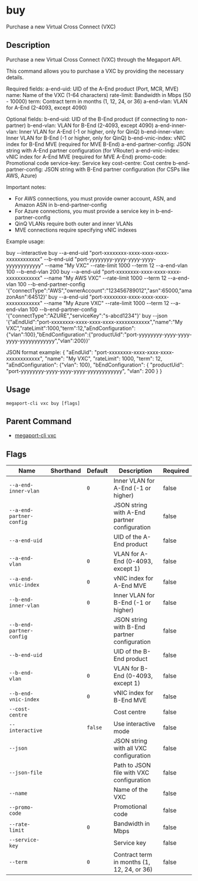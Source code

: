# buy

Purchase a new Virtual Cross Connect (VXC)

## Description

Purchase a new Virtual Cross Connect (VXC) through the Megaport API.

This command allows you to purchase a VXC by providing the necessary details.

Required fields:
a-end-uid: UID of the A-End product (Port, MCR, MVE)
name: Name of the VXC (1-64 characters)
rate-limit: Bandwidth in Mbps (50 - 10000)
term: Contract term in months (1, 12, 24, or 36)
a-end-vlan: VLAN for A-End (2-4093, except 4090)

Optional fields:
b-end-uid: UID of the B-End product (if connecting to non-partner)
b-end-vlan: VLAN for B-End (2-4093, except 4090)
a-end-inner-vlan: Inner VLAN for A-End (-1 or higher, only for QinQ)
b-end-inner-vlan: Inner VLAN for B-End (-1 or higher, only for QinQ)
b-end-vnic-index: vNIC index for B-End MVE (required for MVE B-End)
a-end-partner-config: JSON string with A-End partner configuration (for VRouter)
a-end-vnic-index: vNIC index for A-End MVE (required for MVE A-End)
promo-code: Promotional code
service-key: Service key
cost-centre: Cost centre
b-end-partner-config: JSON string with B-End partner configuration (for CSPs like AWS, Azure)

Important notes:
- For AWS connections, you must provide owner account, ASN, and Amazon ASN in b-end-partner-config
- For Azure connections, you must provide a service key in b-end-partner-config
- QinQ VLANs require both outer and inner VLANs
- MVE connections require specifying vNIC indexes

Example usage:

buy --interactive
buy --a-end-uid "port-xxxxxxxx-xxxx-xxxx-xxxx-xxxxxxxxxxxx" --b-end-uid "port-yyyyyyyy-yyyy-yyyy-yyyy-yyyyyyyyyyyy" --name "My VXC" --rate-limit 1000 --term 12 --a-end-vlan 100 --b-end-vlan 200
buy --a-end-uid "port-xxxxxxxx-xxxx-xxxx-xxxx-xxxxxxxxxxxx" --name "My AWS VXC" --rate-limit 1000 --term 12 --a-end-vlan 100 --b-end-partner-config '{"connectType":"AWS","ownerAccount":"123456789012","asn":65000,"amazonAsn":64512}'
buy --a-end-uid "port-xxxxxxxx-xxxx-xxxx-xxxx-xxxxxxxxxxxx" --name "My Azure VXC" --rate-limit 1000 --term 12 --a-end-vlan 100 --b-end-partner-config '{"connectType":"AZURE","serviceKey":"s-abcd1234"}'
buy --json '{"aEndUid":"port-xxxxxxxx-xxxx-xxxx-xxxx-xxxxxxxxxxxx","name":"My VXC","rateLimit":1000,"term":12,"aEndConfiguration":{"vlan":100},"bEndConfiguration":{"productUid":"port-yyyyyyyy-yyyy-yyyy-yyyy-yyyyyyyyyyyy","vlan":200}}'

JSON format example:
{
"aEndUid": "port-xxxxxxxx-xxxx-xxxx-xxxx-xxxxxxxxxxxx",
"name": "My VXC",
"rateLimit": 1000,
"term": 12,
"aEndConfiguration": {"vlan": 100},
"bEndConfiguration": {
"productUid": "port-yyyyyyyy-yyyy-yyyy-yyyy-yyyyyyyyyyyy",
"vlan": 200
}
}



## Usage

```
megaport-cli vxc buy [flags]
```



## Parent Command

* [megaport-cli vxc](megaport-cli_vxc.md)




## Flags

| Name | Shorthand | Default | Description | Required |
|------|-----------|---------|-------------|----------|
| `--a-end-inner-vlan` |  | `0` | Inner VLAN for A-End (-1 or higher) | false |
| `--a-end-partner-config` |  |  | JSON string with A-End partner configuration | false |
| `--a-end-uid` |  |  | UID of the A-End product | false |
| `--a-end-vlan` |  | `0` | VLAN for A-End (0-4093, except 1) | false |
| `--a-end-vnic-index` |  | `0` | vNIC index for A-End MVE | false |
| `--b-end-inner-vlan` |  | `0` | Inner VLAN for B-End (-1 or higher) | false |
| `--b-end-partner-config` |  |  | JSON string with B-End partner configuration | false |
| `--b-end-uid` |  |  | UID of the B-End product | false |
| `--b-end-vlan` |  | `0` | VLAN for B-End (0-4093, except 1) | false |
| `--b-end-vnic-index` |  | `0` | vNIC index for B-End MVE | false |
| `--cost-centre` |  |  | Cost centre | false |
| `--interactive` |  | `false` | Use interactive mode | false |
| `--json` |  |  | JSON string with all VXC configuration | false |
| `--json-file` |  |  | Path to JSON file with VXC configuration | false |
| `--name` |  |  | Name of the VXC | false |
| `--promo-code` |  |  | Promotional code | false |
| `--rate-limit` |  | `0` | Bandwidth in Mbps | false |
| `--service-key` |  |  | Service key | false |
| `--term` |  | `0` | Contract term in months (1, 12, 24, or 36) | false |



